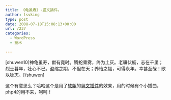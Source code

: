 ```yaml
---
title: 《龟虽寿》-竖文插件。
author: lsvking
type: post
date: 2008-07-18T15:08:13+00:00
url: /237
categories:
  - WordPress
  - 技术

---
```

[shuwen10]神龟虽寿，猷有竟时。腾蛇乘雾，终为土灰。老骥伏枥，志在千里；烈士暮年，壮心不已。盈缩之期，不但在天；养怡之福，可得永年。幸甚至哉！歌以咏志。[/shuwen]

这个有意思么？哈哈这个是用了[轶姐][1]的[竖文插件][2]的效果，用的时候有个小插曲，php4的用不来，呵呵！

 [1]: http://www.e-xia.com/
 [2]: http://www.e-xia.com/2008/07/wordpress-shuwen-plugin/